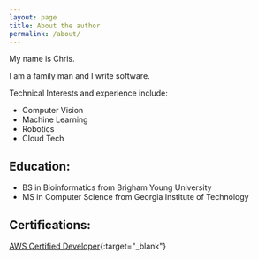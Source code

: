 ```yaml
---
layout: page
title: About the author
permalink: /about/
---
```


<script type="text/javascript" src="https://platform.linkedin.com/badges/js/profile.js" async defer></script>

My name is Chris.

I am a family man and I write software.

Technical Interests and experience include:

* Computer Vision
* Machine Learning
* Robotics
* Cloud Tech

## Education:

* BS in Bioinformatics from Brigham Young University
* MS in Computer Science from Georgia Institute of Technology

## Certifications:

[AWS Certified Developer](https://www.certmetrics.com/amazon/public/badge.aspx?i=2&t=c&d=2020-01-31&ci=AWS01245855 "AWS Developer Cert"){:target="_blank"}
